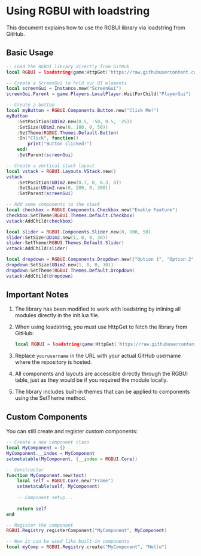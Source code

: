 # Using RGBUI with loadstring

This document explains how to use the RGBUI library via loadstring from GitHub.

## Basic Usage

```lua
-- Load the RGBUI library directly from GitHub
local RGBUI = loadstring(game:HttpGet('https://raw.githubusercontent.com/RGB-Outl4w/RGBUI/main/init.lua'))() 

-- Create a ScreenGui to hold our UI elements
local screenGui = Instance.new("ScreenGui")
screenGui.Parent = game.Players.LocalPlayer:WaitForChild("PlayerGui")

-- Create a button
local myButton = RGBUI.Components.Button.new("Click Me!")
myButton
    :SetPosition(UDim2.new(0.5, -50, 0.5, -25))
    :SetSize(UDim2.new(0, 100, 0, 50))
    :SetTheme(RGBUI.Themes.Default.Button)
    :On("Click", function()
        print("Button clicked!")
    end)
    :SetParent(screenGui)

-- Create a vertical stack layout
local vstack = RGBUI.Layouts.VStack.new()
vstack
    :SetPosition(UDim2.new(0.7, 0, 0.3, 0))
    :SetSize(UDim2.new(0, 200, 0, 300))
    :SetParent(screenGui)

-- Add some components to the stack
local checkbox = RGBUI.Components.Checkbox.new("Enable Feature")
checkbox:SetTheme(RGBUI.Themes.Default.Checkbox)
vstack:AddChild(checkbox)

local slider = RGBUI.Components.Slider.new(0, 100, 50)
slider:SetSize(UDim2.new(1, 0, 0, 30))
slider:SetTheme(RGBUI.Themes.Default.Slider)
vstack:AddChild(slider)

local dropdown = RGBUI.Components.Dropdown.new({"Option 1", "Option 2", "Option 3"})
dropdown:SetSize(UDim2.new(1, 0, 0, 30))
dropdown:SetTheme(RGBUI.Themes.Default.Dropdown)
vstack:AddChild(dropdown)
```

## Important Notes

1. The library has been modified to work with loadstring by inlining all modules directly in the init.lua file.

2. When using loadstring, you must use HttpGet to fetch the library from GitHub:
   ```lua
   local RGBUI = loadstring(game:HttpGet('https://raw.githubusercontent.com/RGB-Outl4w/RGBUI/main/init.lua'))()
   ```

3. Replace `yourusername` in the URL with your actual GitHub username where the repository is hosted.

4. All components and layouts are accessible directly through the RGBUI table, just as they would be if you required the module locally.

5. The library includes built-in themes that can be applied to components using the SetTheme method.

## Custom Components

You can still create and register custom components:

```lua
-- Create a new component class
local MyComponent = {}
MyComponent.__index = MyComponent
setmetatable(MyComponent, {__index = RGBUI.Core})

-- Constructor
function MyComponent.new(text)
    local self = RGBUI.Core.new("Frame")
    setmetatable(self, MyComponent)
    
    -- Component setup...
    
    return self
end

-- Register the component
RGBUI.Registry.registerComponent("MyComponent", MyComponent)

-- Now it can be used like built-in components
local myComp = RGBUI.Registry.create("MyComponent", "Hello")
```